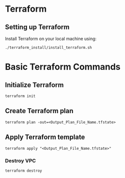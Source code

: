 # Terraform

## Setting up Terraform
Install Terraform on your local machine using:
```shell script
./terraform_install/install_terraform.sh
```




# Basic Terraform Commands
## Initialize Terraform 
```shell script
terraform init
```

## Create Terraform plan 
```shell script
terraform plan -out=<Output_Plan_File_Name.tfstate>
```

## Apply Terraform template 
```shell script
terraform apply "<Output_Plan_File_Name.tfstate>"
```

### Destroy VPC
```shell script
terraform destroy
```